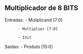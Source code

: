 ## Multiplicador de 8 BITS

Entradas: - Muliplicand [7:0]

          - Multiplier [7:0]
          
          - Init 
          

Saídas:   - Produto [15:0]
